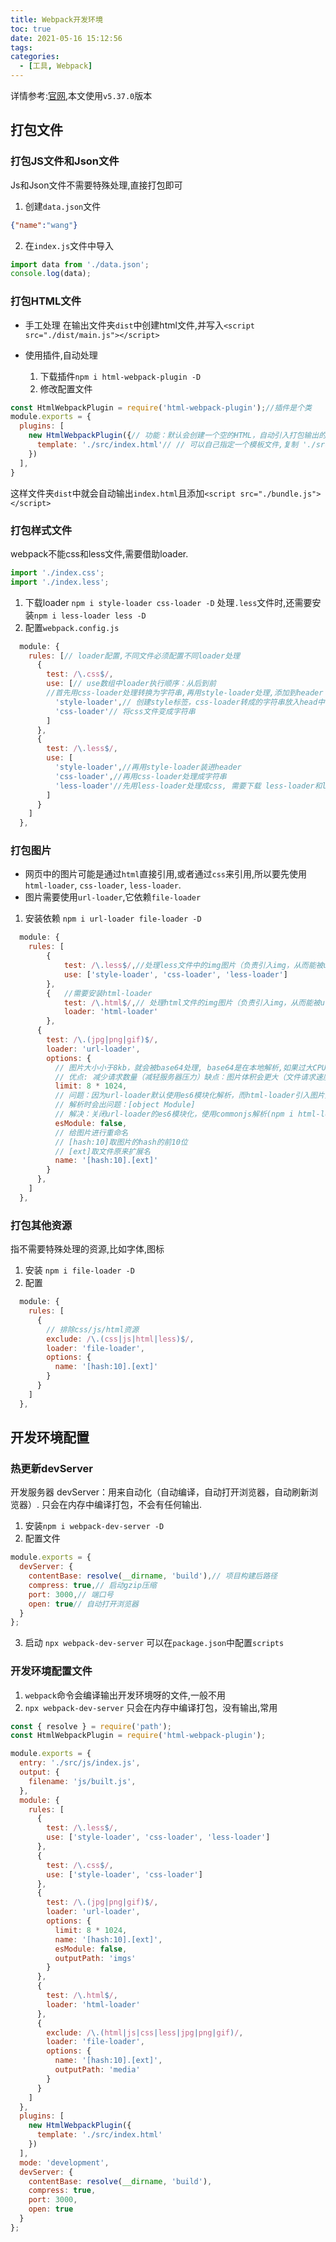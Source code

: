 ```yaml
---
title: Webpack开发环境
toc: true
date: 2021-05-16 15:12:56
tags:
categories:
  - [工具, Webpack]
---
```

详情参考:[官网](https://webpack.docschina.org/),本文使用`v5.37.0`版本
<!--more-->
## 打包文件
### 打包JS文件和Json文件
Js和Json文件不需要特殊处理,直接打包即可
1. 创建`data.json`文件
```json
{"name":"wang"}
```
2. 在`index.js`文件中导入
```javascript
import data from './data.json';
console.log(data);
```

### 打包HTML文件
- 手工处理
在输出文件夹`dist`中创建html文件,并写入`<script src="./dist/main.js"></script>`

- 使用插件,自动处理
    1. 下载插件`npm i html-webpack-plugin -D`
    2. 修改配置文件

```js
const HtmlWebpackPlugin = require('html-webpack-plugin');//插件是个类
module.exports = {
  plugins: [
    new HtmlWebpackPlugin({// 功能：默认会创建一个空的HTML，自动引入打包输出的所有资源（JS/CSS）
      template: './src/index.html'// // 可以自己指定一个模板文件,复制 './src/index.html'文件,并自动引入打包输出的所有资源（JS/CSS）
    })
  ],
}
```
这样文件夹`dist`中就会自动输出`index.html`且添加`<script src="./bundle.js"></script>`



### 打包样式文件
webpack不能css和less文件,需要借助loader.
```js
import './index.css';
import './index.less';
```
1. 下载loader
`npm i style-loader css-loader -D`
处理`.less`文件时,还需要安装`npm i less-loader less -D`
2. 配置`webpack.config.js`

```js
  module: {
    rules: [// loader配置,不同文件必须配置不同loader处理
      {
        test: /\.css$/,
        use: [// use数组中loader执行顺序：从后到前
        //首先用css-loader处理转换为字符串,再用style-loader处理,添加到header
          'style-loader',// 创建style标签，css-loader转成的字符串放入head中
          'css-loader'// 将css文件变成字符串
        ]
      },
      {
        test: /\.less$/,
        use: [
          'style-loader',//再用style-loader装进header
          'css-loader',//再用css-loader处理成字符串
          'less-loader'//先用less-loader处理成css, 需要下载 less-loader和less
        ]
      }
    ]
  },
```
### 打包图片
- 网页中的图片可能是通过`html`直接引用,或者通过`css`来引用,所以要先使用`html-loader`, `css-loader`, `less-loader`.
- 图片需要使用`url-loader`,它依赖`file-loader`

1. 安装依赖
`npm i url-loader file-loader -D`

```js
  module: {
    rules: [
        {
            test: /\.less$/,//处理less文件中的img图片（负责引入img，从而能被url-loader进行处理）
            use: ['style-loader', 'css-loader', 'less-loader']
        },
        {   //需要安装html-loader
            test: /\.html$/,// 处理html文件的img图片（负责引入img，从而能被url-loader进行处理）
            loader: 'html-loader'
        },
      {
        test: /\.(jpg|png|gif)$/,
        loader: 'url-loader',
        options: {
          // 图片大小小于8kb，就会被base64处理, base64是在本地解析,如果过大CPU压力会很大
          // 优点: 减少请求数量（减轻服务器压力）缺点：图片体积会更大（文件请求速度更慢）
          limit: 8 * 1024,
          // 问题：因为url-loader默认使用es6模块化解析，而html-loader引入图片是commonjs
          // 解析时会出问题：[object Module]
          // 解决：关闭url-loader的es6模块化，使用commonjs解析(npm i html-loader@0.5已经解决这个问题)
          esModule: false,
          // 给图片进行重命名
          // [hash:10]取图片的hash的前10位
          // [ext]取文件原来扩展名
          name: '[hash:10].[ext]'
        }
      },
    ]
  },
```

### 打包其他资源
指不需要特殊处理的资源,比如字体,图标
1. 安装
`npm i file-loader -D`
2. 配置
```js
  module: {
    rules: [
      {
        // 排除css/js/html资源
        exclude: /\.(css|js|html|less)$/,
        loader: 'file-loader',
        options: {
          name: '[hash:10].[ext]'
        }
      }
    ]
  },
```

## 开发环境配置
### 热更新devServer
开发服务器 devServer：用来自动化（自动编译，自动打开浏览器，自动刷新浏览器）.
只会在内存中编译打包，不会有任何输出.
1. 安装`npm i webpack-dev-server -D`
2. 配置文件
```js
module.exports = {
  devServer: {
    contentBase: resolve(__dirname, 'build'),// 项目构建后路径
    compress: true,// 启动gzip压缩
    port: 3000,// 端口号
    open: true// 自动打开浏览器
  }
};
```
3. 启动
`npx webpack-dev-server`
可以在`package.json`中配置`scripts`


### 开发环境配置文件
1. `webpack`命令会编译输出开发环境呀的文件,一般不用
2. `npx webpack-dev-server` 只会在内存中编译打包，没有输出,常用

```js
const { resolve } = require('path');
const HtmlWebpackPlugin = require('html-webpack-plugin');

module.exports = {
  entry: './src/js/index.js',
  output: {
    filename: 'js/built.js',
  },
  module: {
    rules: [
      {
        test: /\.less$/,
        use: ['style-loader', 'css-loader', 'less-loader']
      },
      {
        test: /\.css$/,
        use: ['style-loader', 'css-loader']
      },
      {
        test: /\.(jpg|png|gif)$/,
        loader: 'url-loader',
        options: {
          limit: 8 * 1024,
          name: '[hash:10].[ext]',
          esModule: false,
          outputPath: 'imgs'
        }
      },
      {
        test: /\.html$/,
        loader: 'html-loader'
      },
      {
        exclude: /\.(html|js|css|less|jpg|png|gif)/,
        loader: 'file-loader',
        options: {
          name: '[hash:10].[ext]',
          outputPath: 'media'
        }
      }
    ]
  },
  plugins: [
    new HtmlWebpackPlugin({
      template: './src/index.html'
    })
  ],
  mode: 'development',
  devServer: {
    contentBase: resolve(__dirname, 'build'),
    compress: true,
    port: 3000,
    open: true
  }
};
```